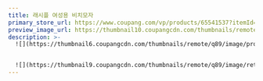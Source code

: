 ```yaml
---
title: 래시플 여성용 비치모자
primary_store_url: https://www.coupang.com/vp/products/65541537?itemId=221104612&vendorItemId=3535211321
preview_image_url: https://thumbnail10.coupangcdn.com/thumbnails/remote/230x230ex/image/product/image/vendoritem/2018/10/31/3535211321/0713d08f-96f5-4af3-87fe-54f89c7c7895.jpg
description: >-
  ![](https://thumbnail6.coupangcdn.com/thumbnails/remote/q89/image/product/content/vendorItem/2019/09/22/221104612/6fd55d36-808c-43eb-9c08-1135d855e098.jpg)


  ![](https://thumbnail9.coupangcdn.com/thumbnails/remote/q89/image/retail/images/638936105314669-b671e560-7b1e-4e78-90d6-de377bb046a0.jpg)
---
```

